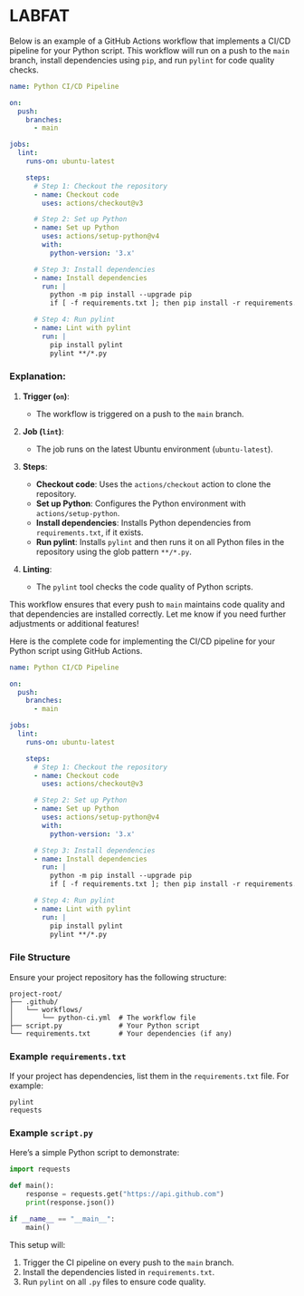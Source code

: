 # LABFAT

Below is an example of a GitHub Actions workflow that implements a CI/CD pipeline for your Python script. This workflow will run on a push to the `main` branch, install dependencies using `pip`, and run `pylint` for code quality checks.

```yaml name=.github/workflows/python-ci.yml
name: Python CI/CD Pipeline

on:
  push:
    branches:
      - main

jobs:
  lint:
    runs-on: ubuntu-latest

    steps:
      # Step 1: Checkout the repository
      - name: Checkout code
        uses: actions/checkout@v3

      # Step 2: Set up Python
      - name: Set up Python
        uses: actions/setup-python@v4
        with:
          python-version: '3.x'

      # Step 3: Install dependencies
      - name: Install dependencies
        run: |
          python -m pip install --upgrade pip
          if [ -f requirements.txt ]; then pip install -r requirements.txt; fi

      # Step 4: Run pylint
      - name: Lint with pylint
        run: |
          pip install pylint
          pylint **/*.py
```

### Explanation:
1. **Trigger (`on`)**:
   - The workflow is triggered on a push to the `main` branch.

2. **Job (`lint`)**:
   - The job runs on the latest Ubuntu environment (`ubuntu-latest`).

3. **Steps**:
   - **Checkout code**: Uses the `actions/checkout` action to clone the repository.
   - **Set up Python**: Configures the Python environment with `actions/setup-python`.
   - **Install dependencies**: Installs Python dependencies from `requirements.txt`, if it exists.
   - **Run pylint**: Installs `pylint` and then runs it on all Python files in the repository using the glob pattern `**/*.py`.

4. **Linting**:
   - The `pylint` tool checks the code quality of Python scripts.

This workflow ensures that every push to `main` maintains code quality and that dependencies are installed correctly. Let me know if you need further adjustments or additional features!







Here is the complete code for implementing the CI/CD pipeline for your Python script using GitHub Actions.

````yaml name=.github/workflows/python-ci.yml
name: Python CI/CD Pipeline

on:
  push:
    branches:
      - main

jobs:
  lint:
    runs-on: ubuntu-latest

    steps:
      # Step 1: Checkout the repository
      - name: Checkout code
        uses: actions/checkout@v3

      # Step 2: Set up Python
      - name: Set up Python
        uses: actions/setup-python@v4
        with:
          python-version: '3.x'

      # Step 3: Install dependencies
      - name: Install dependencies
        run: |
          python -m pip install --upgrade pip
          if [ -f requirements.txt ]; then pip install -r requirements.txt; fi

      # Step 4: Run pylint
      - name: Lint with pylint
        run: |
          pip install pylint
          pylint **/*.py
````

### File Structure
Ensure your project repository has the following structure:
```
project-root/
├── .github/
│   └── workflows/
│       └── python-ci.yml  # The workflow file
├── script.py              # Your Python script
└── requirements.txt       # Your dependencies (if any)
```

### Example `requirements.txt`
If your project has dependencies, list them in the `requirements.txt` file. For example:
````plaintext name=requirements.txt
pylint
requests
````

### Example `script.py`
Here’s a simple Python script to demonstrate:
````python name=script.py
import requests

def main():
    response = requests.get("https://api.github.com")
    print(response.json())

if __name__ == "__main__":
    main()
````

This setup will:
1. Trigger the CI pipeline on every push to the `main` branch.
2. Install the dependencies listed in `requirements.txt`.
3. Run `pylint` on all `.py` files to ensure code quality.
